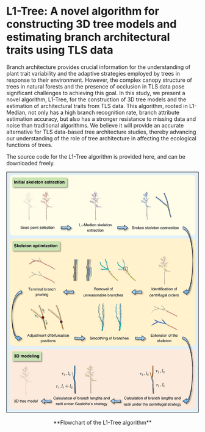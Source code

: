 # L1-Tree: A novel algorithm for constructing 3D tree models and estimating branch architectural traits using TLS data

Branch architecture provides crucial information for the understanding of plant trait variability and the adaptive strategies employed by trees in response to their environment. However, the complex canopy structure of trees in natural forests and the presence of occlusion in TLS data pose significant challenges to achieving this goal. In this study, we present a novel algorithm, L1-Tree, for the construction of 3D tree models and the estimation of architectural traits from TLS data. This algorithm, rooted in L1-Median, not only has a high branch recognition rate, branch attribute estimation accuracy, but also has a stronger resistance to missing data and noise than traditional algorithms. We believe it will provide an accurate alternative for TLS data-based tree architecture studies, thereby advancing our understanding of the role of tree architecture in affecting the ecological functions of trees.

The source code for the L1-Tree algorithm is provided here, and can be downloaded freely.

<p align="center">
  <img src="./Data/flowchart.jpg">
</p>

<p align="center">
  <figcation>**Flowchart of the L1-Tree algorithm**</figcation>
</p>
